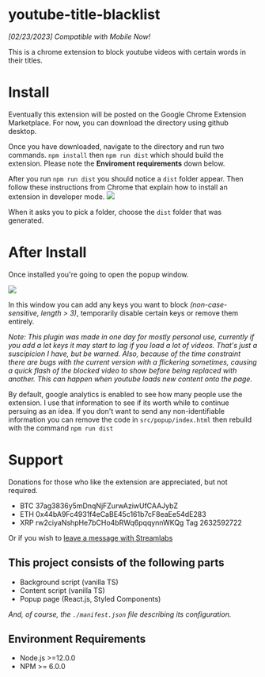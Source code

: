 # youtube-title-blacklist

*[02/23/2023] Compatible with Mobile Now!*

This is a chrome extension to block youtube videos with certain words in their titles.

# Install

Eventually this extension will be posted on the Google Chrome Extension Marketplace. For now, you can download the directory using github desktop.

Once you have downloaded, navigate to the directory and run two commands. `npm install` then `npm run dist` which should build the extension. Please note the **Enviroment requirements** down below.

After you run `npm run dist` you should notice a `dist` folder appear. Then follow these instructions from Chrome that explain how to install an extension in developer mode. ![](images/chrome_developer_instructions.png)

When it asks you to pick a folder, choose the `dist` folder that was generated.

# After Install

Once installed you're going to open the popup window.

![](images/popup_window.png)

In this window you can add any keys you want to block _(non-case-sensitive, length > 3)_, temporarily disable certain keys or remove them entirely.

_Note: This plugin was made in one day for mostly personal use, currently if you add a lot keys it may start to lag if you load a lot of videos. That's just a suscipicion I have, but be warned. Also, because of the time constraint there are bugs with the current version with a flickering sometimes, causing a quick flash of the blocked video to show before being replaced with another. This can happen when youtube loads new content onto the page._

By default, google analytics is enabled to see how many people use the extension. I use that information to see if its worth while to continue persuing as an idea. If you don't want to send any non-identifiable information you can remove the code in `src/popup/index.html` then rebuild with the command `npm run dist`

# Support

Donations for those who like the extension are appreciated, but not required.

- BTC 37ag3836y5mDnqNjFZurwAziwUfCAAJybZ
- ETH 0x44bA9Fc4931f4eCaBE45c161b7cF8eaEe54dE283
- XRP rw2ciyaNshpHe7bCHo4bRWq6pqqynnWKQg Tag 2632592722

Or if you wish to [leave a message with Streamlabs](https://streamlabs.com/creativebuilds/tip)

## This project consists of the following parts

- Background script (vanilla TS)
- Content script (vanilla TS)
- Popup page (React.js, Styled Components)

_And, of course, the `./manifest.json` file describing its configuration._

## Environment Requirements

- Node.js >=12.0.0
- NPM >= 6.0.0

